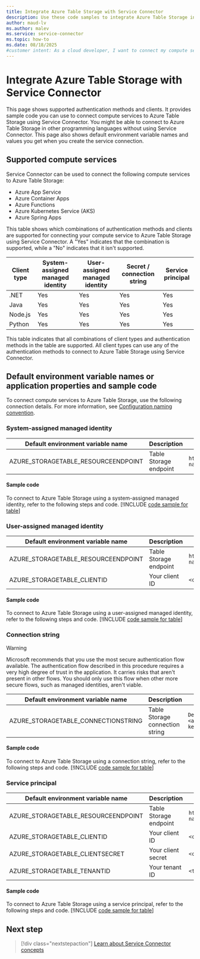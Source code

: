 ```yaml
---
title: Integrate Azure Table Storage with Service Connector
description: Use these code samples to integrate Azure Table Storage into your application with Service Connector.
author: maud-lv
ms.author: malev
ms.service: service-connector
ms.topic: how-to
ms.date: 08/18/2025
#customer intent: As a cloud developer, I want to connect my compute services to Azure Table Storage using Service Connector.
---
```


# Integrate Azure Table Storage with Service Connector

This page shows supported authentication methods and clients. It provides sample code you can use to connect compute services to Azure Table Storage using Service Connector. You might be able to connect to Azure Table Storage in other programming languages without using Service Connector. This page also shows default environment variable names and values you get when you create the service connection.

## Supported compute services

Service Connector can be used to connect the following compute services to Azure Table Storage:

- Azure App Service
- Azure Container Apps
- Azure Functions
- Azure Kubernetes Service (AKS)
- Azure Spring Apps

This table shows which combinations of authentication methods and clients are supported for connecting your compute service to Azure Table Storage using Service Connector. A "Yes" indicates that the combination is supported, while a "No" indicates that it isn't supported.

| Client type | System-assigned managed identity | User-assigned managed identity | Secret / connection string | Service principal |
|-------------|----------------------------------|--------------------------------|----------------------------|-------------------|
| .NET        | Yes                              | Yes                            | Yes                        | Yes               |
| Java        | Yes                              | Yes                            | Yes                        | Yes               |
| Node.js     | Yes                              | Yes                            | Yes                        | Yes               |
| Python      | Yes                              | Yes                            | Yes                        | Yes               |

This table indicates that all combinations of client types and authentication methods in the table are supported. All client types can use any of the authentication methods to connect to Azure Table Storage using Service Connector.

## Default environment variable names or application properties and sample code

To connect compute services to Azure Table Storage, use the following connection details. For more information, see [Configuration naming convention](concept-service-connector-internals.md#configuration-naming-convention).

### System-assigned managed identity

| Default environment variable name   | Description            | Example value                                            |
|-------------------------------------|------------------------|----------------------------------------------------------|
| AZURE_STORAGETABLE_RESOURCEENDPOINT | Table Storage endpoint | `https://<storage-account-name>.table.core.windows.net/` |

#### Sample code

To connect to Azure Table Storage using a system-assigned managed identity, refer to the following steps and code.
[!INCLUDE [code sample for table](./includes/code-table-me-id.md)]

### User-assigned managed identity

| Default environment variable name   | Description            | Example value                                            |
|-------------------------------------|------------------------|----------------------------------------------------------|
| AZURE_STORAGETABLE_RESOURCEENDPOINT | Table Storage endpoint | `https://<storage-account-name>.table.core.windows.net/` |
| AZURE_STORAGETABLE_CLIENTID         | Your client ID         | `<client-ID>`                                            |

#### Sample code

To connect to Azure Table Storage using a user-assigned managed identity, refer to the following steps and code.
[!INCLUDE [code sample for table](./includes/code-table-me-id.md)]

### Connection string

> [!WARNING]
> Microsoft recommends that you use the most secure authentication flow available. The authentication flow described in this procedure requires a very high degree of trust in the application. It carries risks that aren't present in other flows. You should only use this flow when other more secure flows, such as managed identities, aren't viable.

| Default environment variable name   | Description                     | Example value                                                                                                        |
|-------------------------------------|---------------------------------|----------------------------------------------------------------------------------------------------------------------|
| AZURE_STORAGETABLE_CONNECTIONSTRING | Table Storage connection string | `DefaultEndpointsProtocol=https;AccountName=<account-name>;AccountKey=<account-key>;EndpointSuffix=core.windows.net` |

#### Sample code

To connect to Azure Table Storage using a connection string, refer to the following steps and code.
[!INCLUDE [code sample for table](./includes/code-table-secret.md)]

### Service principal

| Default environment variable name   | Description            | Example value                                            |
|-------------------------------------|------------------------|----------------------------------------------------------|
| AZURE_STORAGETABLE_RESOURCEENDPOINT | Table Storage endpoint | `https://<storage-account-name>.table.core.windows.net/` |
| AZURE_STORAGETABLE_CLIENTID         | Your client ID         | `<client-ID>`                                            |
| AZURE_STORAGETABLE_CLIENTSECRET     | Your client secret     | `<client-secret>`                                        |
| AZURE_STORAGETABLE_TENANTID         | Your tenant ID         | `<tenant-ID>`                                            |

#### Sample code

To connect to Azure Table Storage using a service principal, refer to the following steps and code.
[!INCLUDE [code sample for table](./includes/code-table-me-id.md)]

## Next step

> [!div class="nextstepaction"]
> [Learn about Service Connector concepts](./concept-service-connector-internals.md)
